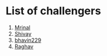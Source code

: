 # List of challengers
1. [Mrinal](https://github.com/mrinal1224)
2. [Shivay](https://github.com/shivaylamba)
3. [bhavin229](https://github.com/bhavin229)
4. [Raghav](https://github.com/raghavdhingra)
